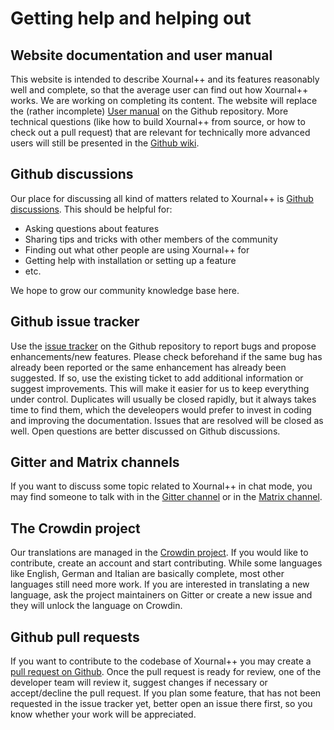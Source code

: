 # Getting help and helping out

## Website documentation and user manual

This website is intended to describe Xournal++ and its features reasonably well and complete, so that the average user can find out how Xournal++ works. We are working on
completing its content. The website will replace the (rather incomplete) [User manual](https://github.com/xournalpp/xournalpp/wiki/User-Manual) on the Github repository.
More technical questions (like how to build Xournal++ from source, or how to check out a pull request) that are relevant for technically more advanced users will still be
presented in the [Github wiki](https://github.com/xournalpp/xournalpp/wiki).

## Github discussions

Our place for discussing all kind of matters related to Xournal++ is [Github discussions](https://github.com/xournalpp/xournalpp/discussions).
This should be helpful for:

- Asking questions about features
- Sharing tips and tricks with other members of the community
- Finding out what other people are using Xournal++ for
- Getting help with installation or setting up a feature
- etc.

We hope to grow our community knowledge base here.

## Github issue tracker

Use the [issue tracker](https://github.com/xournalpp/xournalpp/issues) on the Github repository to report bugs and propose enhancements/new features.
Please check beforehand if the same bug has already been reported or the same enhancement has already been suggested. If so, use the existing ticket to add additional information or suggest improvements.
This will make it easier for us to keep everything under control. Duplicates will usually be closed rapidly, but it always takes time to find them, which the develeopers
would prefer to invest in coding and improving the documentation. Issues that are resolved will be closed as well. Open questions are better discussed on Github discussions.

## Gitter and Matrix channels

If you want to discuss some topic related to Xournal++ in chat mode, you may find someone to talk with in the [Gitter channel](https://gitter.im/xournalpp/xournalpp) or in the [Matrix channel](https://matrix.to/#/#xournalpp-xournalpp:matrix.org).

## The Crowdin project

Our translations are managed in the [Crowdin project](https://crowdin.com/project/xournalpp). If you would like to contribute, create an account and start contributing.
While some languages like English, German and Italian are basically complete, most other languages still need more work. If you are interested in translating a new language,
ask the project maintainers on Gitter or create a new issue and they will unlock the language on Crowdin.

## Github pull requests

If you want to contribute to the codebase of Xournal++ you may create a [pull request on Github](https://github.com/xournalpp/xournalpp/pulls). Once the pull request is
ready for review, one of the developer team will review it, suggest changes if necessary or accept/decline the pull request. If you plan some feature, that has not been
requested in the issue tracker yet, better open an issue there first, so you know whether your work will be appreciated.
